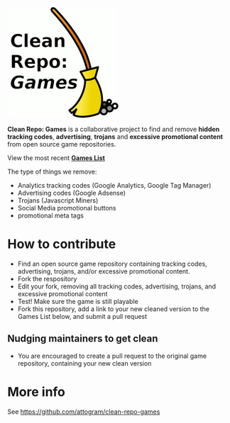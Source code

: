 ![Clean Repo: Games](https://raw.githubusercontent.com/attogram/clean-repo-games/master/clean-repo-games.png)

**Clean Repo: Games** is a collaborative project to find and remove 
**hidden tracking codes**, **advertising**, **trojans** and **excessive promotional content** from open source game repositories.

View the most recent **[Games List](https://github.com/attogram/clean-repo-games/blob/master/clean-repo-games.md)**

The type of things we remove:

* Analytics tracking codes (Google Analytics, Google Tag Manager)
* Advertising codes (Google Adsense)
* Trojans (Javascript Miners)
* Social Media promotional buttons
* promotional meta tags

# How to contribute

* Find an open source game repository containing tracking codes, advertising, trojans, and/or excessive promotional content.
* Fork the respository
* Edit your fork, removing all tracking codes, advertising, trojans, and excessive promotional content
* Test! Make sure the game is still playable
* Fork this repository, add a link to your new cleaned version to the Games List below, and submit a pull request

## Nudging maintainers to get clean

* You are encouraged to create a pull request to the original game repository, containing your new clean version

# More info

See <https://github.com/attogram/clean-repo-games>
